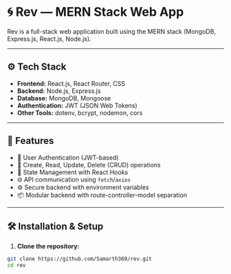 # 🌀 Rev — MERN Stack Web App

Rev is a full-stack web application built using the MERN stack (MongoDB, Express.js, React.js, Node.js).

---

## ⚙️ Tech Stack

- **Frontend:** React.js, React Router, CSS
- **Backend:** Node.js, Express.js
- **Database:** MongoDB, Mongoose
- **Authentication:** JWT (JSON Web Tokens)
- **Other Tools:** dotenv, bcrypt, nodemon, cors

---

## 🚀 Features

- 🔐 User Authentication (JWT-based)
- 📄 Create, Read, Update, Delete (CRUD) operations
- 🧠 State Management with React Hooks
- 🌐 API communication using `fetch`/`axios`
- ⚙️ Secure backend with environment variables
- 📦 Modular backend with route-controller-model separation

---

## 🛠️ Installation & Setup

1. **Clone the repository:**

```bash
git clone https://github.com/Samarth369/rev.git
cd rev

